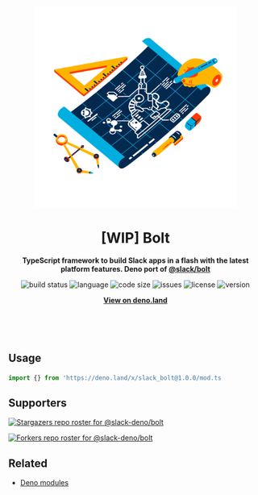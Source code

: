 <div align="center">
    <img src="assets/logo.svg" width="400" height="400" alt="blueprint illustration">
    <h1>[WIP] Bolt</h1>
    <p>
        <b>TypeScript framework to build Slack apps in a flash with the latest platform features. Deno port of <a href="https://www.npmjs.com/package/@slack/bolt">@slack/bolt</a></b>
    </p>
    <p>
        <img alt="build status" src="https://img.shields.io/github/workflow/status/slack-deno/bolt/Deno?label=checks" >
        <img alt="language" src="https://img.shields.io/github/languages/top/slack-deno/bolt" >
        <img alt="code size" src="https://img.shields.io/github/languages/code-size/slack-deno/bolt">
        <img alt="issues" src="https://img.shields.io/github/issues/slack-deno/bolt" >
        <img alt="license" src="https://img.shields.io/github/license/slack-deno/bolt">
        <img alt="version" src="https://img.shields.io/github/v/release/slack-deno/bolt">
    </p>
    <p>
        <b><a href="https://deno.land/x/slack_bolt">View on deno.land</a></b>
    </p>
    <br>
    <br>
    <br>
</div>

## Usage

```ts
import {} from 'https://deno.land/x/slack_bolt@1.0.0/mod.ts
```

## Supporters

[![Stargazers repo roster for @slack-deno/bolt](https://reporoster.com/stars/slack-deno/bolt)](https://github.com/slack-deno/bolt/stargazers)

[![Forkers repo roster for @slack-deno/bolt](https://reporoster.com/forks/slack-deno/bolt)](https://github.com/slack-deno/bolt/network/members)

## Related

- [Deno modules](https://github.com/KhushrajRathod/DenoModules)
